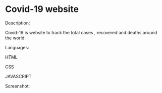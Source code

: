 # Covid-19 website
Description:

Covid-19 is website to track the total cases , recovered and deaths around the world.  

Languages:

HTML

CSS

JAVASCRIPT


Screenshot:
